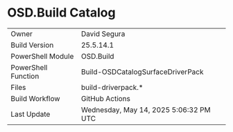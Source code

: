﻿# OSD.Build Catalog

| | |
|-|-|
| Owner | David Segura |
| Build Version | 25.5.14.1 |
| PowerShell Module | OSD.Build |
| PowerShell Function | Build-OSDCatalogSurfaceDriverPack |
| Files | build-driverpack.* |
| Build Workflow | GitHub Actions |
| Last Update | Wednesday, May 14, 2025 5:06:32 PM UTC |
